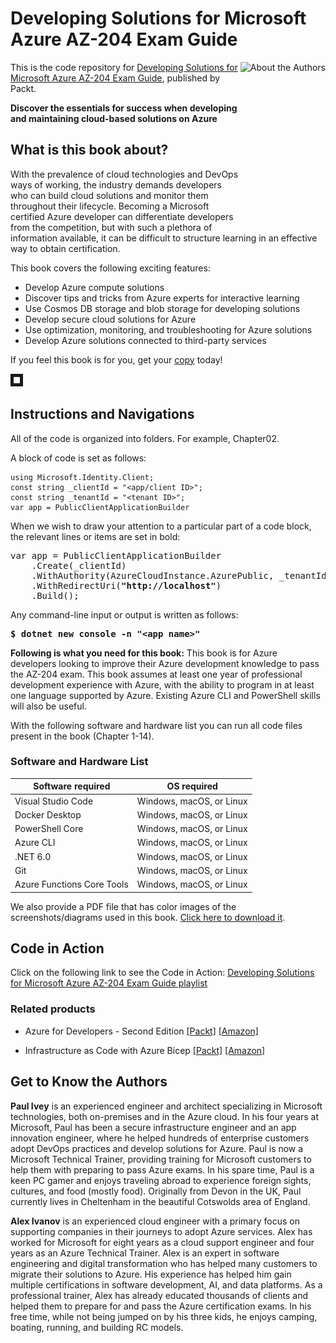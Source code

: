 # Developing Solutions for Microsoft Azure AZ-204 Exam Guide

<a href="https://www.packtpub.com/product/developing-solutions-for-microsoft-azure-az-204-exam-guide/9781803237060?utm_source=github&utm_medium=repository&utm_campaign=9781803237060"><img src="https://static.packt-cdn.com/products/9781803237060/cover/smaller" alt="About the Authors" height="256px" align="right"></a>

This is the code repository for [Developing Solutions for Microsoft Azure AZ-204 Exam Guide](https://www.packtpub.com/product/developing-solutions-for-microsoft-azure-az-204-exam-guide/9781803237060?utm_source=github&utm_medium=repository&utm_campaign=9781803237060), published by Packt.

**Discover the essentials for success when developing and maintaining cloud-based solutions on Azure**

## What is this book about?
With the prevalence of cloud technologies and DevOps ways of working, the industry demands developers who can build cloud solutions and monitor them throughout their lifecycle. Becoming a Microsoft certified Azure developer can differentiate developers from the competition, but with such a plethora of information available, it can be difficult to structure learning in an effective way to obtain certification. 

This book covers the following exciting features:
* Develop Azure compute solutions
* Discover tips and tricks from Azure experts for interactive learning
* Use Cosmos DB storage and blob storage for developing solutions
* Develop secure cloud solutions for Azure
* Use optimization, monitoring, and troubleshooting for Azure solutions
* Develop Azure solutions connected to third-party services

If you feel this book is for you, get your [copy](https://www.amazon.com/dp/1803237066) today!

<a href="https://www.packtpub.com/?utm_source=github&utm_medium=banner&utm_campaign=GitHubBanner"><img src="https://raw.githubusercontent.com/PacktPublishing/GitHub/master/GitHub.png" 
alt="https://www.packtpub.com/" border="5" /></a>

## Instructions and Navigations
All of the code is organized into folders. For example, Chapter02.

A block of code is set as follows:
```
using Microsoft.Identity.Client;
const string _clientId = "<app/client ID>";
const string _tenantId = "<tenant ID>";
var app = PublicClientApplicationBuilder
```
When we wish to draw your attention to a particular part of a code block, the relevant lines or items are set in bold:
<pre>var app = PublicClientApplicationBuilder
    .Create(_clientId)
    .WithAuthority(AzureCloudInstance.AzurePublic, _tenantId)
    .WithRedirectUri(<b>"http://localhost"</b>)
    .Build();</pre>

Any command-line input or output is written as follows:
<pre><b>$ dotnet new console -n "&lt;app name&gt;"</b></pre>


**Following is what you need for this book:**
This book is for Azure developers looking to improve their Azure development knowledge to pass the AZ-204 exam. This book assumes at least one year of professional development experience with Azure, with the ability to program in at least one language supported by Azure. Existing Azure CLI and PowerShell skills will also be useful.

With the following software and hardware list you can run all code files present in the book (Chapter 1-14).
### Software and Hardware List
| Software required | OS required |
| ------------------------------------ | ----------------------------------- |
| Visual Studio Code | Windows, macOS, or Linux |
| Docker Desktop | Windows, macOS, or Linux |
| PowerShell Core | Windows, macOS, or Linux |
| Azure CLI | Windows, macOS, or Linux |
| .NET 6.0 | Windows, macOS, or Linux |
| Git | Windows, macOS, or Linux |
| Azure Functions Core Tools | Windows, macOS, or Linux |

We also provide a PDF file that has color images of the screenshots/diagrams used in this book. [Click here to download it](https://packt.link/1TGWe).

## Code in Action

Click on the following link to see the Code in Action:
[Developing Solutions for Microsoft Azure AZ-204 Exam Guide playlist](https://bit.ly/3LtUSAp)


### Related products
* Azure for Developers - Second Edition [[Packt]](https://www.packtpub.com/product/azure-for-developers/9781803240091?utm_source=github&utm_medium=repository&utm_campaign=9781803240091) [[Amazon]](https://www.amazon.com/dp/1803240091)

* Infrastructure as Code with Azure Bicep [[Packt]](https://www.packtpub.com/product/infrastructure-as-code-with-azure-bicep/9781801813747?utm_source=github&utm_medium=repository&utm_campaign=9781801813747) [[Amazon]](https://www.amazon.com/dp/1801813744)

## Get to Know the Authors
**Paul Ivey**
is an experienced engineer and architect specializing in Microsoft technologies, both on-premises and in the Azure cloud.
In his four years at Microsoft, Paul has been a secure infrastructure engineer and an app innovation engineer, where he helped hundreds of enterprise customers adopt DevOps practices and develop solutions for Azure.
Paul is now a Microsoft Technical Trainer, providing training for Microsoft customers to help them with preparing to pass Azure exams.
In his spare time, Paul is a keen PC gamer and enjoys traveling abroad to experience foreign sights, cultures, and food (mostly food).
Originally from Devon in the UK, Paul currently lives in Cheltenham in the beautiful Cotswolds area of England.

**Alex Ivanov**
is an experienced cloud engineer with a primary focus on supporting companies in their journeys to adopt Azure services. Alex has worked for Microsoft for eight years as a cloud support engineer and four years as an Azure Technical Trainer.
Alex is an expert in software engineering and digital transformation who has helped many customers to migrate their solutions to Azure. His experience has helped him gain multiple certifications in software development, AI, and data platforms. As a professional trainer, Alex has already educated thousands of clients and helped them to prepare for and pass the Azure certification exams.
In his free time, while not being jumped on by his three kids, he enjoys camping, boating, running, and building RC models.
